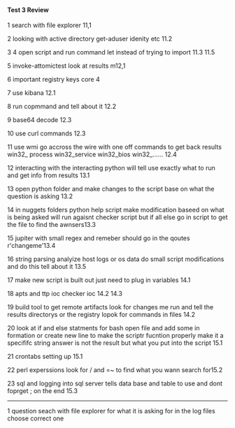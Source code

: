 #### Test 3 Review ###

1 search with file explorer 11,1

2 looking with active directory get-aduser idenity etc 11.2

3 4 open script and run command let instead of trying to import 11.3 11.5

5 invoke-attomictest look at results m12,1

6 important registry keys core 4 

7 use kibana 12.1

8 run copmmand and tell about it 12.2

9 base64 decode 12.3

10 use curl commands 12.3

11 use wmi go accross the wire with one off commands to get back results  win32_ process win32_service win32_bios win32_...... 12.4

12 interacting with the interacting python will tell use exactly what to run and get info from results 13.1 

13 open python folder and make changes to the script base on what the question is asking 13.2

14 in nuggets folders python help script make modification baseed on what is being asked will run agaisnt checker script but if all else go in script to get the file to find the awnsers13.3

15 jupiter with small regex and remeber should go in the qoutes r'changeme'13.4

16 string parsing analyize host logs or os data do small script modifications and do this tell about it 13.5

17 make new script is built out just need to plug in variables 14.1

18 apts and ttp ioc checker ioc 14.2 14.3

19 build tool to get remote artifacts look for changes me run and tell the results directorys or the registry lopok for commands in files 14.2

20 look at if and else statments for bash open file and add some in formation or create new line to make the scriptr fucntion properly make it a specififc string  answer is not the result but what you put into the script 15.1

21 crontabs setting up 15.1

22 perl experssions look for / and =~ to find what you wann search for15.2

23 sql and logging into sql server tells data base and table to use and dont foprget ; on the end 15.3


---------------------

1 question seach with file explorer for what it is asking for in the log files choose correct one








  

































